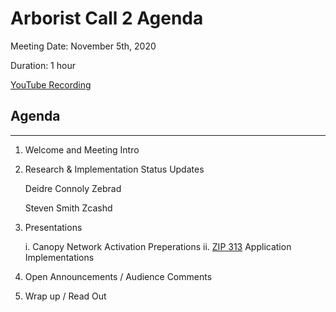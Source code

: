 # Arborist Call 2 Agenda

Meeting Date: November 5th, 2020

Duration: 1 hour

[YouTube Recording](https://youtu.be/DypdbyO9eAU)

## Agenda
___

1. Welcome and Meeting Intro 
2. Research & Implementation Status Updates

   Deidre Connoly Zebrad

   Steven Smith Zcashd
3. Presentations
   
   i. Canopy Network Activation Preperations
   ii. [ZIP 313](https://zips.z.cash/zip-0313) Application Implementations
4. Open Announcements / Audience Comments

5. Wrap up / Read Out 
